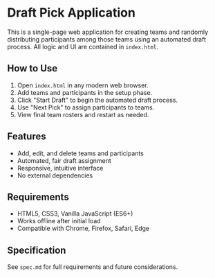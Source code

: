 # Draft Pick Application

This is a single-page web application for creating teams and randomly distributing participants among those teams using an automated draft process. All logic and UI are contained in `index.html`.

## How to Use
1. Open `index.html` in any modern web browser.
2. Add teams and participants in the setup phase.
3. Click "Start Draft" to begin the automated draft process.
4. Use "Next Pick" to assign participants to teams.
5. View final team rosters and restart as needed.

## Features
- Add, edit, and delete teams and participants
- Automated, fair draft assignment
- Responsive, intuitive interface
- No external dependencies

## Requirements
- HTML5, CSS3, Vanilla JavaScript (ES6+)
- Works offline after initial load
- Compatible with Chrome, Firefox, Safari, Edge

## Specification
See `spec.md` for full requirements and future considerations.
